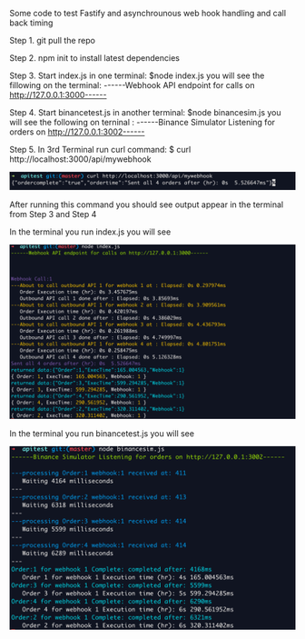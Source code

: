 Some code to test Fastify and asynchrounous web hook handling and call back timing

Step 1. git pull the repo 

Step 2. npm init to install latest dependencies

Step 3. Start index.js in one terminal:  $node index.js
  you will see the fillowing on the terminal: ------Webhook API endpoint for calls on http://127.0.0.1:3000------
  
Step 4. Start binancetest.js in another terminal: $node binancesim.js
  you will see the following on terninal : ------Binance Simulator Listening for orders on http://127.0.0.1:3002------
  
Step 5. In 3rd Terminal run curl command: $ curl http://localhost:3000/api/mywebhook 

![alt text](https://github.com/Crypto69/webhooktesting/blob/bd27e2bf6e5b7206c9e29d36afc6319355c373ff/images/curl%20terminal.png?raw=true)

After running this command you should see output appear in the terminal from Step 3 and Step 4

In the terminal you run index.js you will see

![alt text](https://github.com/Crypto69/webhooktesting/blob/bd27e2bf6e5b7206c9e29d36afc6319355c373ff/images/index%20terminal.png?raw=true)

In the terminal you run binancetest.js you will see

![alt text](https://github.com/Crypto69/webhooktesting/blob/bd27e2bf6e5b7206c9e29d36afc6319355c373ff/images/binancesim%20terminal.png?raw=true)
